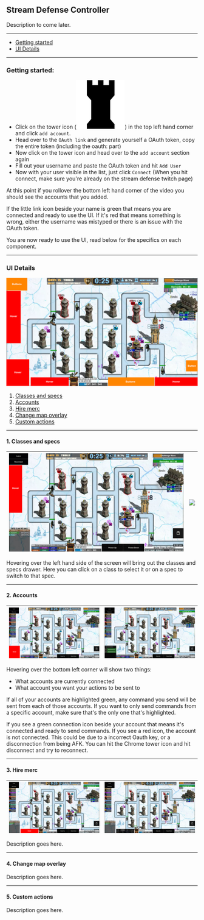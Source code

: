 ## Stream Defense Controller

Description to come later.

----

* [Getting started]()
* [UI Details]()

----

### Getting started:

* Click on the tower icon (![](readme-images/tower-icon.png)) in the top left hand corner and click `add account`.
* Head over to the `OAuth link` and generate yourself a OAuth token, copy the entire token (including the oauth: part)
* Now click on the tower icon and head over to the `add account` section again
* Fill out your username and paste the OAuth token and hit `Add User`
* Now with your user visible in the list, just click `Connect` (When you hit connect, make sure you're already on the stream defense twitch page)

At this point if you rollover the bottom left hand corner of the video you should see the accounts that you added. 

If the little link icon beside your name is green that means you are connected and ready to use the UI. If it's red that means something is wrong, either the username was mistyped or there is an issue with the OAuth token.

You are now ready to use the UI, read below for the specifics on each component.

----

### UI Details

![](readme-images/hovers.jpg)

1. [Classes and specs](#1-classes-and-specs)
2. [Accounts](#2-accounts)
3. [Hire merc](#3-hire-merc)
4. [Change map overlay](#4-change-map-overlay)
5. [Custom actions](#5-custom-actions)

----

#### 1. Classes and specs

|![](readme-images/classes-and-specs-hitarea.jpg)|![](readme-images/classes.gif)|
|---|---|

Hovering over the left hand side of the screen will bring out the classes and specs drawer. Here you can click on a class to select it or on a spec to switch to that spec.

----

#### 2. Accounts

|![](readme-images/accounts-hitarea.jpg)|![](readme-images/accounts-popout.jpg)|
|---|---|

Hovering over the bottom left corner will show two things:

* What accounts are currently connected
* What account you want your actions to be sent to

If all of your accounts are highlighted green, any command you send will be sent from each of those accounts. If you want to only send commands from a specific account, make sure that's the only one that's highlighted.

If you see a green connection icon beside your account that means it's connected and ready to send commands. If you see a red icon, the account is not connected. This could be due to a incorrect Oauth key, or a disconnection from being AFK. You can hit the Chrome tower icon and hit disconnect and try to reconnect.

----

#### 3. Hire merc

|![](readme-images/merc-hitarea.jpg)|![](readme-images/merc-popout.jpg)|
|---|---|

Description goes here.

----

#### 4. Change map overlay

Description goes here.

----

#### 5. Custom actions

Description goes here.